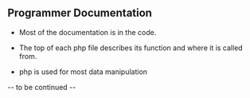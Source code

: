 ## Programmer Documentation

* Most of the documentation is in the code.
* The top of each php file describes its function and where it is called from.

* php is used for most data manipulation

-- to be continued --
